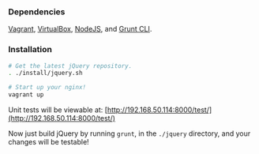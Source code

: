 ### Dependencies

[Vagrant](https://www.vagrantup.com/downloads.html), [VirtualBox](https://www.virtualbox.org/wiki/Downloads), [NodeJS](http://nodejs.org/download), and [Grunt CLI](http://gruntjs.com/getting-started).

### Installation

```sh
# Get the latest jQuery repository.
. ./install/jquery.sh

# Start up your nginx!
vagrant up
```

Unit tests will be viewable at: [http://192.168.50.114:8000/test/](http://192.168.50.114:8000/test/)

Now just build jQuery by running `grunt`, in the `./jquery` directory, and your changes will be testable!
